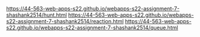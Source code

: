 

 https://44-563-web-apps-s22.github.io/webapps-s22-assignment-7-shashank2514/hunt.html
 https://44-563-web-apps-s22.github.io/webapps-s22-assignment-7-shashank2514/reaction.html
 https://44-563-web-apps-s22.github.io/webapps-s22-assignment-7-shashank2514/queue.html
